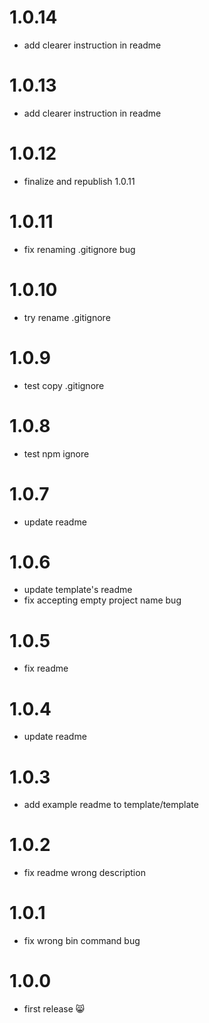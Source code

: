 # 1.0.14

- add clearer instruction in readme

# 1.0.13

- add clearer instruction in readme

# 1.0.12

- finalize and republish 1.0.11

# 1.0.11

- fix renaming .gitignore bug

# 1.0.10

- try rename .gitignore

# 1.0.9

- test copy .gitignore

# 1.0.8

- test npm ignore

# 1.0.7

- update readme

# 1.0.6

- update template's readme
- fix accepting empty project name bug

# 1.0.5

- fix readme

# 1.0.4

- update readme

# 1.0.3

- add example readme to template/template

# 1.0.2

- fix readme wrong description

# 1.0.1

- fix wrong bin command bug

# 1.0.0

- first release 😸
